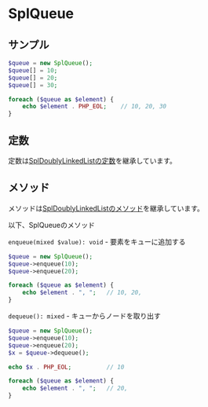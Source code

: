 # SplQueue

## サンプル

```php
$queue = new SplQueue();
$queue[] = 10;
$queue[] = 20;
$queue[] = 30;

foreach ($queue as $element) {
    echo $element . PHP_EOL;    // 10, 20, 30
}
```

## 定数

定数は[SplDoublyLinkedListの定数](/datastructures/spldoublelinkedlist/README.md#目次)を継承しています。

## メソッド

メソッドは[SplDoublyLinkedListのメソッド](/datastructures/spldoublelinkedlist/README.md#メソッド)を継承しています。

以下、SplQueueのメソッド

<a name="enqueue"></a>

`enqueue(mixed $value): void` - 要素をキューに追加する
```php
$queue = new SplQueue();
$queue->enqueue(10);
$queue->enqueue(20);

foreach ($queue as $element) {
    echo $element . ", ";   // 10, 20, 
}
```

<a name="dequeue"></a>

`dequeue(): mixed` - キューからノードを取り出す
```php
$queue = new SplQueue();
$queue->enqueue(10);
$queue->enqueue(20);
$x = $queue->dequeue();

echo $x . PHP_EOL;          // 10            

foreach ($queue as $element) {
    echo $element . ", ";   // 20, 
}
```
